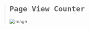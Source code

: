># `Page View Counter`
>
>![image](https://user-images.githubusercontent.com/50515418/229353142-54e24cdd-2c76-4181-99dc-c5ead327a136.png)
